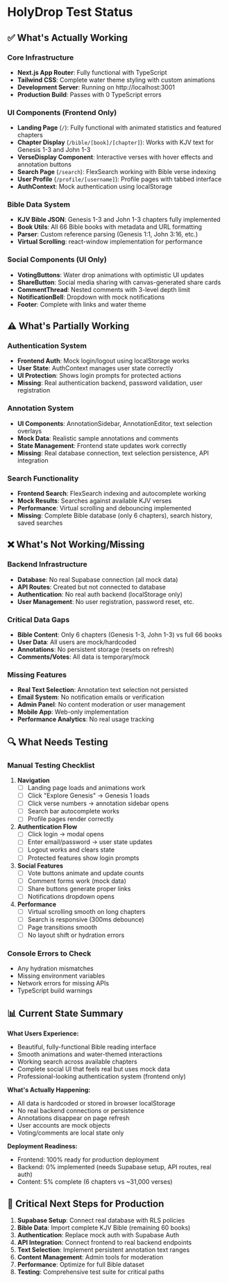 # HolyDrop Test Status

## ✅ What's Actually Working

### Core Infrastructure
- **Next.js App Router**: Fully functional with TypeScript
- **Tailwind CSS**: Complete water theme styling with custom animations
- **Development Server**: Running on http://localhost:3001
- **Production Build**: Passes with 0 TypeScript errors

### UI Components (Frontend Only)
- **Landing Page** (`/`): Fully functional with animated statistics and featured chapters
- **Chapter Display** (`/bible/[book]/[chapter]`): Works with KJV text for Genesis 1-3 and John 1-3
- **VerseDisplay Component**: Interactive verses with hover effects and annotation buttons
- **Search Page** (`/search`): FlexSearch working with Bible verse indexing
- **User Profile** (`/profile/[username]`): Profile pages with tabbed interface
- **AuthContext**: Mock authentication using localStorage

### Bible Data System
- **KJV Bible JSON**: Genesis 1-3 and John 1-3 chapters fully implemented
- **Book Utils**: All 66 Bible books with metadata and URL formatting
- **Parser**: Custom reference parsing (Genesis 1:1, John 3:16, etc.)
- **Virtual Scrolling**: react-window implementation for performance

### Social Components (UI Only)
- **VotingButtons**: Water drop animations with optimistic UI updates
- **ShareButton**: Social media sharing with canvas-generated share cards
- **CommentThread**: Nested comments with 3-level depth limit
- **NotificationBell**: Dropdown with mock notifications
- **Footer**: Complete with links and water theme

## ⚠️ What's Partially Working

### Authentication System
- **Frontend Auth**: Mock login/logout using localStorage works
- **User State**: AuthContext manages user state correctly
- **UI Protection**: Shows login prompts for protected actions
- **Missing**: Real authentication backend, password validation, user registration

### Annotation System
- **UI Components**: AnnotationSidebar, AnnotationEditor, text selection overlays
- **Mock Data**: Realistic sample annotations and comments
- **State Management**: Frontend state updates work correctly
- **Missing**: Real database connection, text selection persistence, API integration

### Search Functionality
- **Frontend Search**: FlexSearch indexing and autocomplete working
- **Mock Results**: Searches against available KJV verses
- **Performance**: Virtual scrolling and debouncing implemented
- **Missing**: Complete Bible database (only 6 chapters), search history, saved searches

## ❌ What's Not Working/Missing

### Backend Infrastructure
- **Database**: No real Supabase connection (all mock data)
- **API Routes**: Created but not connected to database
- **Authentication**: No real auth backend (localStorage only)
- **User Management**: No user registration, password reset, etc.

### Critical Data Gaps
- **Bible Content**: Only 6 chapters (Genesis 1-3, John 1-3) vs full 66 books
- **User Data**: All users are mock/hardcoded
- **Annotations**: No persistent storage (resets on refresh)
- **Comments/Votes**: All data is temporary/mock

### Missing Features
- **Real Text Selection**: Annotation text selection not persisted
- **Email System**: No notification emails or verification
- **Admin Panel**: No content moderation or user management
- **Mobile App**: Web-only implementation
- **Performance Analytics**: No real usage tracking

## 🔍 What Needs Testing

### Manual Testing Checklist
1. **Navigation**
   - [ ] Landing page loads and animations work
   - [ ] Click "Explore Genesis" → Genesis 1 loads
   - [ ] Click verse numbers → annotation sidebar opens
   - [ ] Search bar autocomplete works
   - [ ] Profile pages render correctly

2. **Authentication Flow**
   - [ ] Click login → modal opens
   - [ ] Enter email/password → user state updates
   - [ ] Logout works and clears state
   - [ ] Protected features show login prompts

3. **Social Features**
   - [ ] Vote buttons animate and update counts
   - [ ] Comment forms work (mock data)
   - [ ] Share buttons generate proper links
   - [ ] Notifications dropdown opens

4. **Performance**
   - [ ] Virtual scrolling smooth on long chapters
   - [ ] Search is responsive (300ms debounce)
   - [ ] Page transitions smooth
   - [ ] No layout shift or hydration errors

### Console Errors to Check
- Any hydration mismatches
- Missing environment variables
- Network errors for missing APIs
- TypeScript build warnings

## 📊 Current State Summary

**What Users Experience:**
- Beautiful, fully-functional Bible reading interface
- Smooth animations and water-themed interactions
- Working search across available chapters
- Complete social UI that feels real but uses mock data
- Professional-looking authentication system (frontend only)

**What's Actually Happening:**
- All data is hardcoded or stored in browser localStorage
- No real backend connections or persistence
- Annotations disappear on page refresh
- User accounts are mock objects
- Voting/comments are local state only

**Deployment Readiness:**
- Frontend: 100% ready for production deployment
- Backend: 0% implemented (needs Supabase setup, API routes, real auth)
- Content: 5% complete (6 chapters vs ~31,000 verses)

## 🚨 Critical Next Steps for Production

1. **Supabase Setup**: Connect real database with RLS policies
2. **Bible Data**: Import complete KJV Bible (remaining 60 books)
3. **Authentication**: Replace mock auth with Supabase Auth
4. **API Integration**: Connect frontend to real backend endpoints
5. **Text Selection**: Implement persistent annotation text ranges
6. **Content Management**: Admin tools for moderation
7. **Performance**: Optimize for full Bible dataset
8. **Testing**: Comprehensive test suite for critical paths